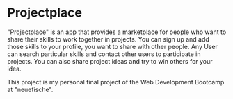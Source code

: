 # Projectplace

"Projectplace" is an app that provides a marketplace for people who want to share their skills to work together in projects. You can sign up and add those skills to your profile, you want to share with other people. Any User can search particular skills and contact other users to participate in projects. You can also share project ideas and try to win others for your idea.

This project is my personal final project of the Web Development Bootcamp at "neuefische".

